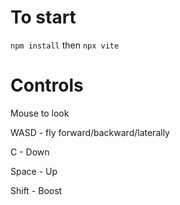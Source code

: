 # To start
`npm install` then `npx vite`

# Controls
Mouse to look

WASD - fly forward/backward/laterally

C - Down

Space - Up

Shift - Boost
